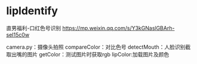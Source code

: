 # lipldentify
直男福利-口红色号识别
https://mp.weixin.qq.com/s/Y3kGNaslGBArh-seI15c0w

camera.py：摄像头拍照
compareColor：对比色号
detectMouth：人脸识别截取出嘴的图片
getColor：测试图片时获取rgb
lipColor:加载图片及颜色 
